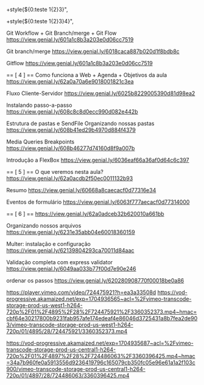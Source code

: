 

+style{${0:teste 1{2}3}",
<style>teste 1{23}</style>

+style{${0:teste 1{2}3}4}",
<style>teste 1{23}4</style>


Git Workflow + Git Branch/merge + Git Flow
https://view.genial.ly/601a1c8b3a203e0d06cc7519

Git branch/merge
https://view.genial.ly/6018caca887b020d1f8bdb8c

Gitflow
https://view.genial.ly/601a1c8b3a203e0d06cc7519

== [ 4 ] == 
Como funciona a Web + Agenda + Objetivos da aula
https://view.genial.ly/62a0a70a6e9018001821c3ea

Fluxo Cliente-Servidor
https://view.genial.ly/6025b8229005390d81d98ea2

Instalando passo-a-passo
https://view.genial.ly/608c8c8d0ecc990d082e442b

Estrutura de pastas e SendFile
   Organizando nossas pastas
https://view.genial.ly/608b41ed29b4970d884f4379

Media Queries
   Breakpoints
https://view.genial.ly/608b46277d74160d8f9a007b

Introdução a FlexBox
   https://view.genial.ly/6036eaf66a36af0d64c6c397

== [ 5 ] ==
O que veremos nesta aula?
https://view.genial.ly/62a0acdb2f50ec0011132b93

Resumo
https://view.genial.ly/60668a8caecacf0d77316e34

Eventos de formulário
https://view.genial.ly/6063f777aecacf0d77314000


== [ 6 ] ==
https://view.genial.ly/62a0adceb32b620010a661bb

Organizando nossos arquivos
https://view.genial.ly/6231e35abb04e60018360159

Multer: instalação e configuração
https://view.genial.ly/62139804293ca70011d84aac

Validação completa com express validator
https://view.genial.ly/6049aa033b77f00d7e90e246

ordenar os passos
https://view.genial.ly/620280908770f00018be0a86


















https://player.vimeo.com/video/724475921?h=ea3a33508d
https://vod-progressive.akamaized.net/exp=1704936565~acl=%2Fvimeo-transcode-storage-prod-us-west1-h264-720p%2F01%2F4895%2F28%2F724475921%2F3360352373.mp4~hmac=cbf64e30217800b9231fab957afe174edeaf4e86046d3725431a8b7fea2de903/vimeo-transcode-storage-prod-us-west1-h264-720p/01/4895/28/724475921/3360352373.mp4

https://vod-progressive.akamaized.net/exp=1704935687~acl=%2Fvimeo-transcode-storage-prod-us-central1-h264-720p%2F01%2F4897%2F28%2F724486063%2F3360396425.mp4~hmac=34a7b960fe0a5913556d9236419796c165079cb350fc05e96e61a1a2f103c900/vimeo-transcode-storage-prod-us-central1-h264-720p/01/4897/28/724486063/3360396425.mp4